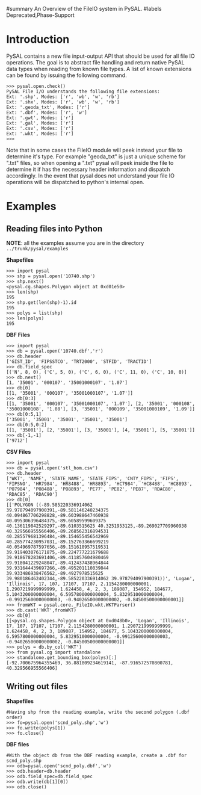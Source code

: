 ﻿#summary An Overview of the FileIO system in PySAL.
#labels Deprecated,Phase-Support

# Introduction #

PySAL contains a new file input-output API that should be used for all file IO operations. The goal is to abstract file handling and return native PySAL data types when reading from known file types. A list of known extensions can be found by issuing the following command.

```
>>> pysal.open.check()
PySAL File I/O understands the following file extensions:
Ext: '.shp', Modes: ['r', 'wb', 'w', 'rb']
Ext: '.shx', Modes: ['r', 'wb', 'w', 'rb']
Ext: '.geoda_txt', Modes: ['r']
Ext: '.dbf', Modes: ['r', 'w']
Ext: '.gwt', Modes: ['r']
Ext: '.gal', Modes: ['r']
Ext: '.csv', Modes: ['r']
Ext: '.wkt', Modes: ['r']
>>>
```

Note that in some cases the FileIO module will peek instead your file to determine it's type. For example "geoda\_txt" is just a unique scheme for ".txt" files, so when opening a ".txt" pysal will peek inside the file to determine it if has the necessary header information and dispatch accordingly.  In the event that pysal does not understand your file IO operations will be dispatched to python's internal open.

# Examples #

## Reading files into Python ##

**NOTE**: all the examples assume you are in the directory `../trunk/pysal/examples`

**Shapefiles**
```
>>> import pysal
>>> shp = pysal.open('10740.shp')
>>> shp.next()
<pysal.cg.shapes.Polygon object at 0xd01e50>
>>> len(shp)
195
>>> shp.get(len(shp)-1).id
195
>>> polys = list(shp)
>>> len(polys)
195
```

**DBF Files**
```
>>> import pysal
>>> db = pysal.open('10740.dbf','r')
>>> db.header
['GIST_ID', 'FIPSSTCO', 'TRT2000', 'STFID', 'TRACTID']
>>> db.field_spec
[('N', 8, 0), ('C', 5, 0), ('C', 6, 0), ('C', 11, 0), ('C', 10, 0)]
>>> db.next()
[1, '35001', '000107', '35001000107', '1.07']
>>> db[0]
[[1, '35001', '000107', '35001000107', '1.07']]
>>> db[0:3]
[[1, '35001', '000107', '35001000107', '1.07'], [2, '35001', '000108', '35001000108', '1.08'], [3, '35001', '000109', '35001000109', '1.09']]
>>> db[0:5,1]
['35001', '35001', '35001', '35001', '35001']
>>> db[0:5,0:2]
[[1, '35001'], [2, '35001'], [3, '35001'], [4, '35001'], [5, '35001']]
>>> db[-1,-1]
['9712']
```

**CSV Files**
```
>>> import pysal
>>> db = pysal.open('stl_hom.csv')
>>> db.header
['WKT', 'NAME', 'STATE_NAME', 'STATE_FIPS', 'CNTY_FIPS', 'FIPS', 'FIPSNO', 'HR7984', 'HR8488', 'HR8893', 'HC7984', 'HC8488', 'HC8893', 'PO7984', 'PO8488', 'PO8893', 'PE77', 'PE82', 'PE87', 'RDAC80', 'RDAC85', 'RDAC90']
>>> db[0]
[['POLYGON ((-89.585220336914062 39.978794097900391,-89.581146240234375 40.094867706298828,-89.603988647460938 40.095306396484375,-89.60589599609375 40.136119842529297,-89.6103515625 40.3251953125,-89.269027709960938 40.329566955566406,-89.268562316894531 40.285579681396484,-89.154655456542969 40.285774230957031,-89.152763366699219 40.054969787597656,-89.151618957519531 39.919403076171875,-89.224777221679688 39.918678283691406,-89.411857604980469 39.918041229248047,-89.412437438964844 39.931644439697266,-89.495201110839844 39.933486938476562,-89.4927978515625 39.980186462402344,-89.585220336914062 39.978794097900391))', 'Logan', 'Illinois', 17, 107, 17107, 17107, 2.1154280000000001, 1.2907219999999999, 1.624458, 4, 2, 3, 189087, 154952, 184677, 5.1043200000000004, 6.5957800000000004, 5.8329510000000004, -0.99125600000000003, -0.94026500000000002, -0.84500500000000001]]
>>> fromWKT = pysal.core._FileIO.wkt.WKTParser()
>>> db.cast('WKT',fromWKT)
>>> db[0]
[[<pysal.cg.shapes.Polygon object at 0xd048b0>, 'Logan', 'Illinois', 17, 107, 17107, 17107, 2.1154280000000001, 1.2907219999999999, 1.624458, 4, 2, 3, 189087, 154952, 184677, 5.1043200000000004, 6.5957800000000004, 5.8329510000000004, -0.99125600000000003, -0.94026500000000002, -0.84500500000000001]]
>>> polys = db.by_col('WKT')
>>> from pysal.cg import standalone
>>> standalone.get_bounding_box(polys)[:]
[-92.700675964355469, 36.881809234619141, -87.916572570800781, 40.329566955566406]
```

## Writing out files ##

**Shapefiles**
```
#Having shp from the reading example, write the second polygon (.dbf order)
>>> fo=pysal.open('scnd_poly.shp','w')
>>> fo.write(polys[1])
>>> fo.close()
```

**DBF files**
```
#With the object db from the DBF reading example, create a .dbf for scnd_poly.shp
>>> odb=pysal.open('scnd_poly.dbf','w')
>>> odb.header=db.header
>>> odb.field_spec=db.field_spec
>>> odb.write(db[1][0])
>>> odb.close()
```